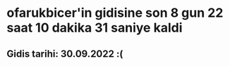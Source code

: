 # ofarukbicer'in gidisine son 8 gun 22 saat 10 dakika 31 saniye kaldi

## Gidis tarihi: 30.09.2022 :(